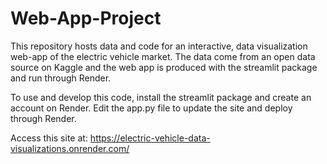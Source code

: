 # Web-App-Project

This repository hosts data and code for an interactive, data visualization
web-app of the electric vehicle market. The data come from an open
data source on Kaggle and the web app is produced with the streamlit package
and run through Render.

To use and develop this code, install the streamlit package and create an
account on Render. Edit the app.py file to update the site and deploy through
Render. 

Access this site at:
https://electric-vehicle-data-visualizations.onrender.com/

